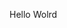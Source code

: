Hello Wolrd



























































































































































































































































































































































































































































































































































































































































































































































































































































































































































































































































































































































































































































































































































































































































































































































































































































































































































































































































































































































































































































































































































































































































































































































































































































































































































































































































































































































































































































































































































































































































































































































































































































































































































































































































































































































































































































































































































































































































































































































































































































































































































































































































































































































































































































































































































































































































































































































































































































































































































































































































































































































































































































































































































































































































































































































































































































































